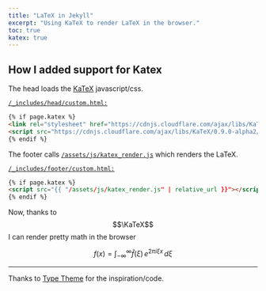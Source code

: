 ```yaml
---
title: "LaTeX in Jekyll"
excerpt: "Using KaTeX to render LaTeX in the browser."
toc: true
katex: true
---
```


## How I added support for Katex

The head loads the [KaTeX](https://github.com/Khan/KaTeX) javascript/css.


[`/_includes/head/custom.html:`](/_includes/head/custom.html)
```html
{% if page.katex %}
<link rel="stylesheet" href="https://cdnjs.cloudflare.com/ajax/libs/KaTeX/0.9.0-alpha2/katex.min.css" integrity="sha384-exe4Ak6B0EoJI0ogGxjJ8rn+RN3ftPnEQrGwX59KTCl5ybGzvHGKjhPKk/KC3abb" crossorigin="anonymous">
<script src="https://cdnjs.cloudflare.com/ajax/libs/KaTeX/0.9.0-alpha2/katex.min.js" integrity="sha384-OMvkZ24ANLwviZR2lVq8ujbE/bUO8IR1FdBrKLQBI14Gq5Xp/lksIccGkmKL8m+h" crossorigin="anonymous"></script>
{% endif %}
```

The footer calls [`/assets/js/katex_render.js`](/assets/js/katex_render.js) which renders the LaTeX.


[`/_includes/footer/custom.html:`](/_includes/footer/custom.html)
```html
{% if page.katex %}
<script src="{{ "/assets/js/katex_render.js" | relative_url }}"></script>
{% endif %}
```

Now, thanks to $$\KaTeX$$ I can render pretty math in the browser

$$ f(x) = \int_{-\infty}^\infty \hat f(\xi)\,e^{2 \pi i \xi x} \,d\xi $$


---
Thanks to [Type Theme](https://github.com/rohanchandra/type-theme) for the inspiration/code.
